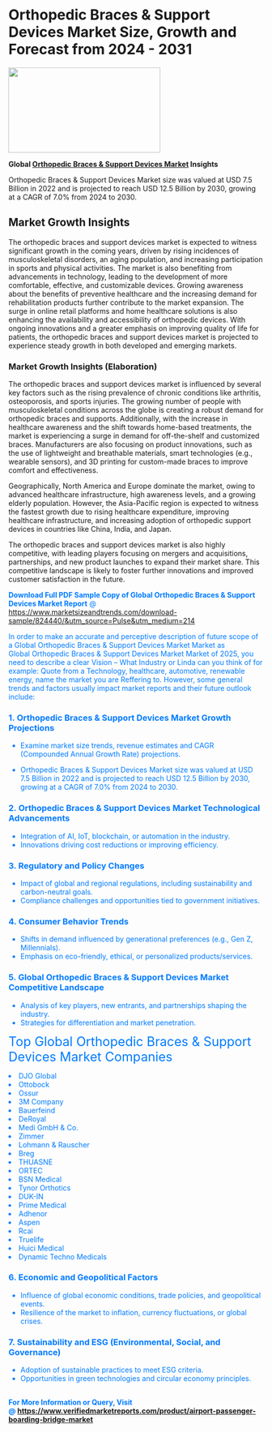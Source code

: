 <H1>Orthopedic Braces & Support Devices Market Size, Growth and Forecast from 2024 - 2031</H1><img class="aligncenter size-medium wp-image-584254" src="https://thirdeyenews.in/wp-content/uploads/2024/09/Global-Market-Research-300x168.jpeg" alt="" width="300" height="168" /><p><strong>Global&nbsp;<a href="https://www.marketsizeandtrends.com/download-sample/824440/&amp;utm_source=Pulse&amp;utm_medium=214">Orthopedic Braces & Support Devices Market</a> Insights</strong></p><p>Orthopedic Braces & Support Devices Market size was valued at USD 7.5 Billion in 2022 and is projected to reach USD 12.5 Billion by 2030, growing at a CAGR of 7.0% from 2024 to 2030.</p><p><h2>Market Growth Insights</h2> <p>The orthopedic braces and support devices market is expected to witness significant growth in the coming years, driven by rising incidences of musculoskeletal disorders, an aging population, and increasing participation in sports and physical activities. The market is also benefiting from advancements in technology, leading to the development of more comfortable, effective, and customizable devices. Growing awareness about the benefits of preventive healthcare and the increasing demand for rehabilitation products further contribute to the market expansion. The surge in online retail platforms and home healthcare solutions is also enhancing the availability and accessibility of orthopedic devices. With ongoing innovations and a greater emphasis on improving quality of life for patients, the orthopedic braces and support devices market is projected to experience steady growth in both developed and emerging markets. <span style="font-size:14px; color: #007bff; cursor:pointer;"></span></p> <h3>Market Growth Insights (Elaboration)</h3> <p>The orthopedic braces and support devices market is influenced by several key factors such as the rising prevalence of chronic conditions like arthritis, osteoporosis, and sports injuries. The growing number of people with musculoskeletal conditions across the globe is creating a robust demand for orthopedic braces and supports. Additionally, with the increase in healthcare awareness and the shift towards home-based treatments, the market is experiencing a surge in demand for off-the-shelf and customized braces. Manufacturers are also focusing on product innovations, such as the use of lightweight and breathable materials, smart technologies (e.g., wearable sensors), and 3D printing for custom-made braces to improve comfort and effectiveness.</p> <p>Geographically, North America and Europe dominate the market, owing to advanced healthcare infrastructure, high awareness levels, and a growing elderly population. However, the Asia-Pacific region is expected to witness the fastest growth due to rising healthcare expenditure, improving healthcare infrastructure, and increasing adoption of orthopedic support devices in countries like China, India, and Japan.</p> <p>The orthopedic braces and support devices market is also highly competitive, with leading players focusing on mergers and acquisitions, partnerships, and new product launches to expand their market share. This competitive landscape is likely to foster further innovations and improved customer satisfaction in the future.</p> <span style="font-size:14px; color: #007bff; cursor:pointer;"></p><p><span class=""><strong>Download Full PDF Sample Copy of Global Orthopedic Braces & Support Devices Market Report</strong> @ <a href="https://www.marketsizeandtrends.com/download-sample/824440/&amp;utm_source=Pulse&amp;utm_medium=214" target="_blank">https://www.marketsizeandtrends.com/download-sample/824440/&amp;utm_source=Pulse&amp;utm_medium=214</a></span></p><p>In order to make an accurate and perceptive description of future scope of a Global&nbsp;Orthopedic Braces & Support Devices Market Market as Global&nbsp;Orthopedic Braces & Support Devices Market Market of 2025, you need to describe a clear Vision &ndash; What Industry or Linda can you think of for example: Quote from a Technology, healthcare, automotive, renewable energy, name the market you are Reffering to. However, some general trends and factors usually impact market reports and their future outlook include:</p><h3>1.&nbsp;<strong>Orthopedic Braces & Support Devices Market Growth Projections</strong></h3><ul><li>Examine market size trends, revenue estimates and CAGR (Compounded Annual Growth Rate) projections.</li><li><p>Orthopedic Braces & Support Devices Market size was valued at USD 7.5 Billion in 2022 and is projected to reach USD 12.5 Billion by 2030, growing at a CAGR of 7.0% from 2024 to 2030.</p></li></ul><h3>2.&nbsp;<strong>Orthopedic Braces & Support Devices Market Technological Advancements</strong></h3><ul><li>Integration of AI, IoT, blockchain, or automation in the industry.</li><li>Innovations driving cost reductions or improving efficiency.</li></ul><h3>3.&nbsp;<strong>Regulatory and Policy Changes</strong></h3><ul><li>Impact of global and regional regulations, including sustainability and carbon-neutral goals.</li><li>Compliance challenges and opportunities tied to government initiatives.</li></ul><h3>4.&nbsp;<strong>Consumer Behavior Trends</strong></h3><ul><li>Shifts in demand influenced by generational preferences (e.g., Gen Z, Millennials).</li><li>Emphasis on eco-friendly, ethical, or personalized products/services.</li></ul><h3>5.&nbsp;<strong>Global Orthopedic Braces & Support Devices Market Competitive Landscape</strong></h3><ul><li>Analysis of key players, new entrants, and partnerships shaping the industry.</li><li>Strategies for differentiation and market penetration.</li></ul><p data-pm-slice="1 1 []"><span style="color: inherit; font-family: inherit; font-size: 25px;">Top Global Orthopedic Braces & Support Devices Market Companies</span></p><div class="" data-test-id=""><p><li>DJO Global</li><li> Ottobock</li><li> Ossur</li><li> 3M Company</li><li> Bauerfeind</li><li> DeRoyal</li><li> Medi GmbH & Co.</li><li> Zimmer</li><li> Lohmann & Rauscher</li><li> Breg</li><li> THUASNE</li><li> ORTEC</li><li> BSN Medical</li><li> Tynor Orthotics</li><li> DUK-IN</li><li> Prime Medical</li><li> Adhenor</li><li> Aspen</li><li> Rcai</li><li> Truelife</li><li> Huici Medical</li><li> Dynamic Techno Medicals</li></p></div><h3>6.&nbsp;<strong>Economic and Geopolitical Factors</strong></h3><ul><li>Influence of global economic conditions, trade policies, and geopolitical events.</li><li>Resilience of the market to inflation, currency fluctuations, or global crises.</li></ul><h3>7.&nbsp;<strong>Sustainability and ESG (Environmental, Social, and Governance)</strong></h3><ul><li>Adoption of sustainable practices to meet ESG criteria.</li><li>Opportunities in green technologies and circular economy principles.</li></ul><h2><strong style="font-size: 14px;">For More Information or Query, Visit @&nbsp;</strong><a style="background-color: #ffffff; font-size: 14px;" href="https://www.marketsizeandtrends.com/report/orthopedic-braces-and-support-devices-market/" target="_blank">https://www.verifiedmarketreports.com/product/airport-passenger-boarding-bridge-market</a></h2>
